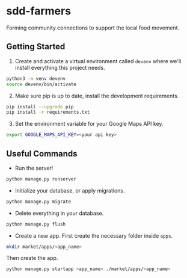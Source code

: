 # sdd-farmers
Forming community connections to support the local food movement.

## Getting Started
1. Create and activate a virtual environment called `devenv` where we'll install everything this project needs.
```bash
python3 -m venv devenv
source devenv/bin/activate
```

2. Make sure pip is up to date, install the development requirements.
```bash
pip install --upgrade pip
pip install -r requirements.txt
```

3. Set the environment variable for your Google Maps API key.
```bash
export GOOGLE_MAPS_API_KEY=<your api key>
```

## Useful Commands
* Run the server!
```bash
python manage.py runserver
```
* Initialize your database, or apply migrations.
```bash
python manage.py migrate
```
* Delete everything in your database.
```bash
python manage.py flush
```
* Create a new app.
First create the necessary folder inside `apps`.
```bash
mkdir market/apps/<app_name>
```
Then create the app.
```bash
python manage.py startapp <app_name> ./market/apps/<app_name>
```

